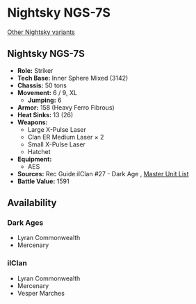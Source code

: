 # Nightsky NGS-7S 

[Other Nightsky variants](../nightsky.md) 

## Nightsky NGS-7S 

- **Role:** Striker 
- **Tech Base:** Inner Sphere Mixed (3142) 
- **Chassis:** 50 tons 
- **Movement:** 6 / 9, XL 
  - **Jumping:** 6 
- **Armor:** 158 (Heavy Ferro Fibrous) 
- **Heat Sinks:** 13 (26) 
- **Weapons:** 
  - Large X-Pulse Laser 
  - Clan ER Medium Laser × 2 
  - Small X-Pulse Laser 
  - Hatchet 
- **Equipment:** 
  - AES 
- **Sources:** Rec Guide:ilClan #27 - Dark Age , [Master Unit List](http://masterunitlist.info/Unit/Details/9352) 
- **Battle Value:** 1591 

## Availability 

### Dark Ages 

- Lyran Commonwealth 
- Mercenary 

### ilClan 

- Lyran Commonwealth 
- Mercenary 
- Vesper Marches 

